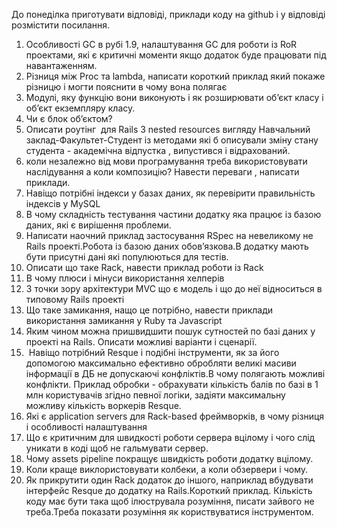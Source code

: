 До понеділка приготувати відповіді, приклади коду на github і у відповіді розмістити посилання.

1. Особливості GC в рубі 1.9, налаштування GC для роботи із RoR проектами, які є критичні моменти якщо додаток буде працювати під навантаженням.
2. Різниця між Proc та lambda, написати короткий приклад який покаже різницю і могти пояснити в чому вона полягає
3. Модулі, яку функцію вони виконують і як розширювати об’єкт класу і об’єкт екземпляру класу.
4. Чи є блок об’єктом?
5. Описати роутінг  для Rails 3 nested resources вигляду Навчальний заклад-Факультет-Студент із методами які б описували зміну стану студента - академічна відпустка , випустився і відрахований.
6. коли незалежно від мови програмування треба використовувати наслідування а коли композицію? Навести переваги , написати приклади.
7. Навіщо потрібні індекси у базах даних, як перевірити правильність індексів у MySQL
8. В чому складність тестування частини додатку яка працює із базою даних, які є вирішення проблеми.
9. Написати наочний приклад застосування RSpec на невеликому не Rails проекті.Робота із базою даних обов’язкова.В додатку мають бути присутні дані які популюються для тестів.
10. Описати що таке Rack, навести приклад роботи із Rack
11. В чому плюси і мінуси використання хелперів
12. З точки зору архітектури MVC що є модель і що до неї відноситься в типовому Rails проекті
13. Що таке замикання, нащо це потрібно, навести приклади використання замикання у Ruby та Javascript
14. Яким чином можна пришвидшити пошук сутностей по базі даних у проекті на Rails. Описати можливі варіанти і сценарії.
15.  Навіщо потрібний Resque і подібні інструменти, як за його допомогою максимально ефективно обробляти великі масиви інформації в ДБ не допускаючі конфліктів.В чому полягають можливі конфлікти. Приклад обробки - обрахувати кількість балів по базі в 1 млн користувачів згідно певної логіки, задіяти максимальну можливу кількість воркерів Resque.
16. Які є application servers для Rack-based фреймворків, в чому різниця і особливості налаштування
17. Що є критичним для швидкості роботи сервера вцілому і чого слід уникати в коді щоб не гальмувати сервер.
18. Чому assets pipeline покращує швидкість роботи додатку вцілому.
19. Коли краще виклористовувати колбеки, а коли обзервери і чому.
20. Як прикрутити один Rack додаток до іншого, наприклад вбудувати інтерфейс Resque до додатку на Rails.Короткий приклад.
Кількість коду має бути така щоб ілюструвала розуміння, писати зайвого не треба.Треба показати розуміння як користвуватися інструментом.
